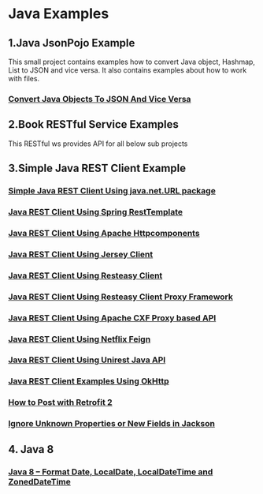 # Java Examples 

## 1.Java JsonPojo Example
This small project contains examples how to convert Java object, Hashmap, List to JSON and vice versa. It also contains examples about how to work with files.  
### [Convert Java Objects To JSON And Vice Versa](http://howtoprogram.xyz/2016/07/01/convert-java-objects-json-vice-versa/)
## 2.Book RESTful Service Examples
This RESTful ws provides API for all below sub projects
## 3.Simple Java REST Client Example

### [Simple Java REST Client Using java.net.URL package](http://howtoprogram.xyz/2016/07/02/simple-java-rest-client-using-java-net-url-package)

### [Java REST Client Using Spring RestTemplate](http://howtoprogram.xyz/2016/07/03/java-rest-client-using-spring-resttemplate/)

### [Java REST Client Using Apache Httpcomponents](http://howtoprogram.xyz/2016/07/04/java-rest-client-using-apache-httpcomponents/)

### [Java REST Client Using Jersey Client](http://howtoprogram.xyz/2016/07/05/java-rest-client-using-jersey-client/)

### [Java REST Client Using Resteasy Client](http://howtoprogram.xyz/2016/07/12/java-rest-client-using-resteasy-client/)

### [Java REST Client Using Resteasy Client Proxy Framework](http://howtoprogram.xyz/2016/07/13/java-rest-client-using-resteasy-client-proxy-framework/)

### [Java REST Client Using Apache CXF Proxy based API](http://howtoprogram.xyz/2016/07/15/java-rest-client-using-apache-cxf-proxy-based-api/)

### [Java REST Client Using Netflix Feign](http://howtoprogram.xyz/2016/07/18/java-rest-client-using-netflix-feign/)

### [Java REST Client Using Unirest Java API](http://howtoprogram.xyz/2016/07/27/java-rest-client-using-unirest-java-api/)

### [Java REST Client Examples Using OkHttp](howtoprogram.xyz/2016/10/31/java-rest-client-examples-using-okhttp/)

### [How to Post with Retrofit 2](http://howtoprogram.xyz/2017/02/17/how-to-post-with-retrofit-2/)

### [Ignore Unknown Properties or New Fields in Jackson](http://howtoprogram.xyz/2017/02/18/ignore-exclude-new-fields-deserializing-jackson/)


## 4. Java 8
### [Java 8 – Format Date, LocalDate, LocalDateTime and ZonedDateTime](https://howtoprogram.xyz/2017/08/20/java-8-format-date-localdate-localdatetime/)